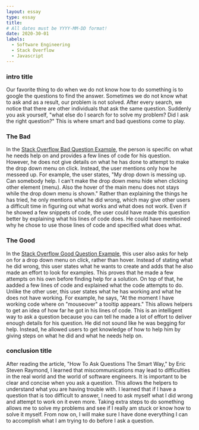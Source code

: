 ```yaml
---
layout: essay
type: essay
title: 
# All dates must be YYYY-MM-DD format!
date: 2020-30-01
labels:
  - Software Engineering
  - Stack Overflow
  - Javascript 
---
```


### intro title
Our favorite thing to do when we do not know how to do something is to google the questions to find the answer. Sometimes we do not know what to ask and as a result, our problem is not solved. After every search, we notice that there are other individuals that ask the same question. Suddenly you ask yourself, "what else do I search for to solve my problem? Did I ask the right question?" This is where smart and bad questions come to play.  


### The Bad
In the [Stack Overflow Bad Question Example]( https://stackoverflow.com/questions/33932938/drop-down-menu-on-click), the person is specific on what he needs help on and provides a few lines of code for his question. However, he does not give details on what he has done to attempt to make the drop down menu on click. Instead, the user mentions only how he messeed up. For example, the user states, "My drop down is messing up. Can somebody help. I can't make the drop down menu hide when clicking other element (menu). Also the hover of the main menu does not stays while the drop down menu is shown." Rather than explaining the things he has tried, he only mentions what he did wrong, which may give other users a difficult time in figuring out what works and what does not work. Even if he showed a few snippets of code, the user could have made this question better by explaining what his lines of code does. He could have mentioined why he chose to use those lines of code and specified what does what. 

### The Good
In the [Stack Overflow Good Question Example]( https://stackoverflow.com/questions/35295504/d3-js-drop-down-menu-on-click), this user also asks for help on for a drop down menu on click, rather than hover. Instead of stating what he did wrong, this user states what he wants to create and adds that he also made an effort to look for examples. This proves that he made a few attempts on his own before finding help for a solution. On top of that, he aadded a few lines of code and explained what the code attempts to do. Unlike the other user, this user states what he has working and what he does not have working. For example, he says, "At the moment I have working code where on "mouseover" a tooltip appears." This allows helpers to get an idea of how far he got in his lines of code. This is an intelligent way to ask a question because you can tell he made a lot of effort to deliver enough details for his question. He did not sound like he was begging for help. Instead, he allowed users to get knowledge of how to help him by giving steps on what he did and what he needs help on.

### conclusion title
After reading the article, "How To Ask Questions The Smart Way," by Eric Steven Raymond, I learned that miscommunications may lead to difficulties in the real world and the world of software engineers. It is important to be clear and concise when you ask a question. This allows the helpers to understand what you are having trouble with. I learned that if I have a question that is too difficult to answer, I need to ask myself what I did wrong and attempt to work on it even more. Taking extra steps to do something allows me to solve my problems and see if I really am stuck or know how to solve it myself. From now on, I will make sure I have done everything I can to accomplish what I am trying to do before I ask a question. 
